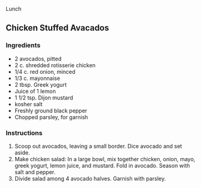 Lunch

## Chicken Stuffed Avacados

### Ingredients

- 2 avocados, pitted
- 2 c. shredded rotisserie chicken
- 1/4 c. red onion, minced
- 1/3 c. mayonnaise
- 2 tbsp. Greek yogurt
- Juice of 1 lemon
- 1 1/2 tsp. Dijon mustard
- kosher salt
- Freshly ground black pepper
- Chopped parsley, for garnish

### Instructions

1. Scoop out avocados, leaving a small border. Dice avocado and set aside.
2. Make chicken salad: In a large bowl, mix together chicken, onion, mayo, greek yogurt, lemon juice, and mustard. Fold in avocado. Season with salt and pepper.
3. Divide salad among 4 avocado halves. Garnish with parsley.